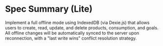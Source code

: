 # Spec Summary (Lite)

Implement a full offline mode using IndexedDB (via Dexie.js) that allows users to create, read, update, and delete products, consumption, and goals. All offline changes will be automatically synced to the server upon reconnection, with a "last write wins" conflict resolution strategy.
